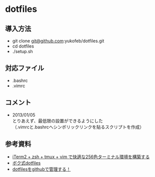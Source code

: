 dotfiles
========

導入方法
------
+ git clone git@github.com:yukofeb/dotfiles.git  
+ cd dotfiles  
+ ./setup.sh  

対応ファイル
------
+ .bashrc  
+ .vimrc  

コメント
------
+ 2013/01/05  
とりあえず、最低限の設置ができるようにした  
（.vimrcと.bashrcへシンボリックリンクを貼るスクリプトを作成）  

参考資料
------
+ [iTerm2 + zsh + tmux + vim で快適な256色ターミナル環境を構築する](http://yuroyoro.hatenablog.com/entry/20120211/1328930819)  
+ [ボク式dotfiles](http://yuzuemon.hatenablog.com/category/dotfiles)  
+ [dotfilesをgithubで管理する！](http://atasatamatara.hatenablog.jp/entry/20120305/1330955405)  
